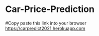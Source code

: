 # Car-Price-Prediction

#Copy paste this link into your browser
https://carpredict2021.herokuapp.com
